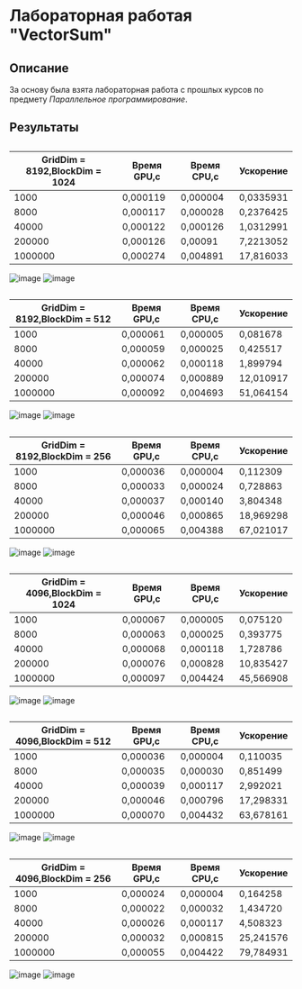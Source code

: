 # Лабораторная работая "VectorSum"
## Описание 

За основу была взята лабораторная работа с прошлых курсов по предмету *Параллельное программирование*.



## Результаты
##

| GridDim = 8192,BlockDim = 1024 |	Время GPU,c	| Время CPU,c	| Ускорение |
| ------------- | ------------- | ------------- | ------------- |
| 1000	| 0,000119	| 0,000004	| 0,0335931
| 8000	| 0,000117	| 0,000028	| 0,2376425
| 40000	| 0,000122	| 0,000126	| 1,0312991
| 200000	| 0,000126	| 0,00091	| 7,2213052
| 1000000 | 0,000274	| 0,004891	| 17,816033

![image](https://github.com/stillysyw/HPC-SamaraUniversity-2023/assets/154344530/cfa3f2c3-23c5-41f3-aabf-e3a60152688c)
![image](https://github.com/stillysyw/HPC-SamaraUniversity-2023/assets/154344530/2bf399a8-d596-4cb5-a6ea-2bc834ef43a3)

##
| GridDim = 8192,BlockDim = 512 |	Время GPU,c	| Время CPU,c	| Ускорение |
| ------------- | ------------- | ------------- | ------------- |
| 1000	| 0,000061	| 0,000005	| 0,081678
| 8000	| 0,000059	| 0,000025	| 0,425517
| 40000	| 0,000062	| 0,000118	| 1,899794
| 200000	| 0,000074	| 0,000889	| 12,010917
| 1000000	| 0,000092	| 0,004693	| 51,064154

![image](https://github.com/stillysyw/HPC-SamaraUniversity-2023/assets/154344530/614a9913-224a-4f5d-8f4f-755ff3418845)
![image](https://github.com/stillysyw/HPC-SamaraUniversity-2023/assets/154344530/46a6ea17-b698-492f-a380-b6651bcf00f4)

##

| GridDim = 8192,BlockDim = 256	| Время GPU,c	| Время CPU,c	| Ускорение
| ------------- | ------------- | ------------- | ------------- |
| 1000	| 0,000036	| 0,000004	| 0,112309
| 8000	| 0,000033	| 0,000024	| 0,728863
| 40000	| 0,000037	| 0,000140	| 3,804348
| 200000	| 0,000046	| 0,000865	| 18,969298
| 1000000	| 0,000065	| 0,004388	| 67,021017

![image](https://github.com/stillysyw/HPC-SamaraUniversity-2023/assets/154344530/7cd95b28-2e3e-45c4-8cf8-a178299cf90a)
![image](https://github.com/stillysyw/HPC-SamaraUniversity-2023/assets/154344530/d00543d2-8228-48e5-affa-8a379f31afce)

##

| GridDim = 4096,BlockDim = 1024	| Время GPU,c	| Время CPU,c	| Ускорение
| ------------- | ------------- | ------------- | ------------- |
| 1000	| 0,000067	| 0,000005	| 0,075120
| 8000	| 0,000063	| 0,000025	| 0,393775
| 40000	| 0,000068	| 0,000118	| 1,728786
| 200000	| 0,000076	| 0,000828	| 10,835427
| 1000000	| 0,000097	| 0,004424	| 45,566908

![image](https://github.com/stillysyw/HPC-SamaraUniversity-2023/assets/154344530/535acd06-d8cc-4002-8cff-f708c9bdb044)
![image](https://github.com/stillysyw/HPC-SamaraUniversity-2023/assets/154344530/0e447878-9681-4cbe-b56e-780023287c5a)

##

| GridDim = 4096,BlockDim = 512	| Время GPU,c	| Время CPU,c	| Ускорение
| ------------- | ------------- | ------------- | ------------- |
| 1000	| 0,000036	| 0,000004	| 0,110035
| 8000	| 0,000035	| 0,000030	| 0,851499
| 40000	| 0,000039	| 0,000117	| 2,992021
| 200000	| 0,000046	| 0,000796	| 17,298331
| 1000000	| 0,000070	| 0,004432	| 63,678161

![image](https://github.com/stillysyw/HPC-SamaraUniversity-2023/assets/154344530/2bd9a7fb-155f-4b19-b0fd-0b2e732ec52d)
![image](https://github.com/stillysyw/HPC-SamaraUniversity-2023/assets/154344530/9dcfae21-c160-4728-82b8-40ad1b9427e7)

##

| GridDim = 4096,BlockDim = 256	| Время GPU,c	| Время CPU,c	| Ускорение
| ------------- | ------------- | ------------- | ------------- |
| 1000	| 0,000024	| 0,000004	| 0,164258
| 8000	| 0,000022	| 0,000032	| 1,434720
| 40000	| 0,000026	| 0,000117	| 4,508323
| 200000	| 0,000032	| 0,000815	| 25,241576
| 1000000	| 0,000055	| 0,004422	| 79,784931

![image](https://github.com/stillysyw/HPC-SamaraUniversity-2023/assets/154344530/e8712e59-7c19-4789-a79d-e43c0d519130)
![image](https://github.com/stillysyw/HPC-SamaraUniversity-2023/assets/154344530/43de6597-0638-4419-a835-55b015cc64c6)

